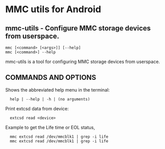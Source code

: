 # MMC utils for Android


## mmc-utils - Configure MMC storage devices from userspace.

    mmc [<command> [<args>]] [--help]
    mmc [<command>] --help

mmc-utils is a tool for configuring MMC storage devices from userspace.

## COMMANDS AND OPTIONS

Shows the abbreviated help menu in the terminal:
      
      help | --help | -h | (no arguments)
      
Print extcsd data from device:
      
      extcsd read <device>
      


Example to get the Life time or EOL status,
      
      mmc extcsd read /dev/mmcblk1 | grep -i life
      mmc extcsd read /dev/mmcblk1 | grep -i life
      